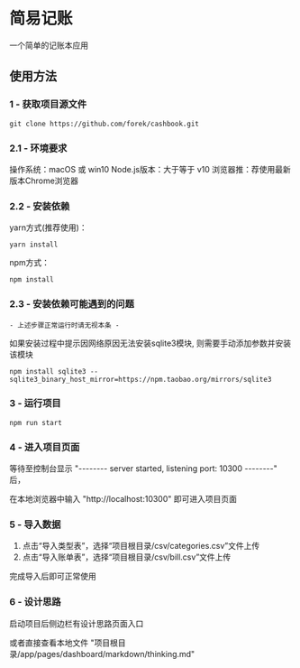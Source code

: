 # 简易记账
一个简单的记账本应用

## 使用方法
### 1 - 获取项目源文件
```
git clone https://github.com/forek/cashbook.git
```

### 2.1 - 环境要求
操作系统：macOS 或 win10
Node.js版本：大于等于 v10
浏览器推：荐使用最新版本Chrome浏览器

### 2.2 - 安装依赖
yarn方式(推荐使用)：
```
yarn install
```

npm方式：
```
npm install
```
### 2.3 - 安装依赖可能遇到的问题
` - 上述步骤正常运行时请无视本条 - `

如果安装过程中提示因网络原因无法安装sqlite3模块, 则需要手动添加参数并安装该模块
```
npm install sqlite3 --sqlite3_binary_host_mirror=https://npm.taobao.org/mirrors/sqlite3
```

### 3 - 运行项目
```
npm run start
```

### 4 - 进入项目页面
等待至控制台显示 "-------- server started, listening port: 10300 --------" 后，

在本地浏览器中输入 "http://localhost:10300" 即可进入项目页面

### 5 - 导入数据
1. 点击“导入类型表”，选择“项目根目录/csv/categories.csv”文件上传
2. 点击“导入账单表”，选择“项目根目录/csv/bill.csv”文件上传

完成导入后即可正常使用

### 6 - 设计思路
启动项目后侧边栏有设计思路页面入口

或者直接查看本地文件 "项目根目录/app/pages/dashboard/markdown/thinking.md"
